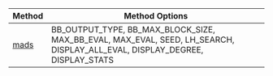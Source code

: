 
| Method | Method Options |
|--------|----------------|
|[mads](https://nomad-4-user-guide.readthedocs.io/en/latest/Appendix.html#complete-list-of-parameters)|BB_OUTPUT_TYPE, BB_MAX_BLOCK_SIZE, MAX_BB_EVAL, MAX_EVAL, SEED, LH_SEARCH, DISPLAY_ALL_EVAL, DISPLAY_DEGREE, DISPLAY_STATS|
